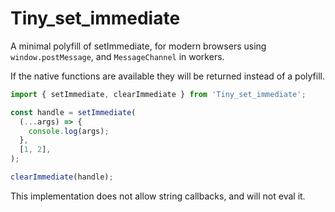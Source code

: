 # Tiny_set_immediate

A minimal polyfill of setImmediate, for modern browsers using `window.postMessage`, and `MessageChannel` in workers.

If the native functions are available they will be returned instead of a polyfill.

```ts
import { setImmediate, clearImmediate } from 'Tiny_set_immediate';

const handle = setImmediate(
  (...args) => {
    console.log(args);
  },
  [1, 2],
);

clearImmediate(handle);
```

This implementation does not allow string callbacks, and will not eval it.
